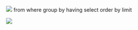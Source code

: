  ![](https://liuhao-aliyun-oss.oss-cn-beijing.aliyuncs.com/1663721152993.png)
 from
where
group by
having
select
order by
limit

​![](https://liuhao-aliyun-oss.oss-cn-beijing.aliyuncs.com/1663721840928.png)​